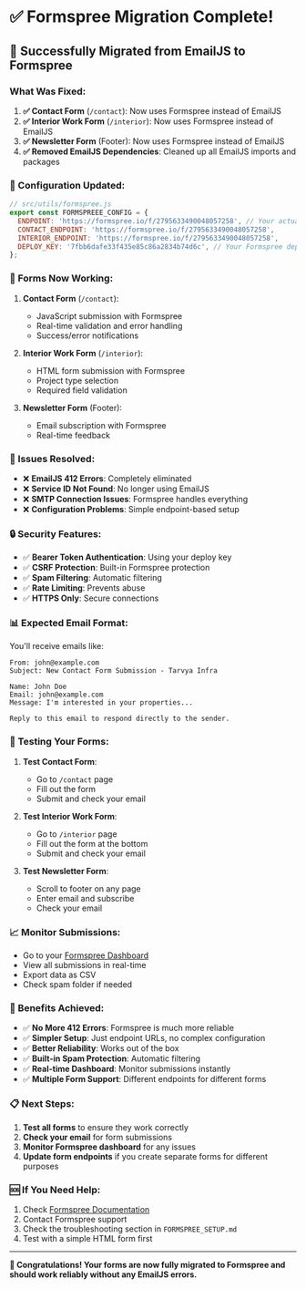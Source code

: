 # ✅ Formspree Migration Complete!

## 🎉 Successfully Migrated from EmailJS to Formspree

### **What Was Fixed:**

1. **✅ Contact Form** (`/contact`): Now uses Formspree instead of EmailJS
2. **✅ Interior Work Form** (`/interior`): Now uses Formspree instead of EmailJS  
3. **✅ Newsletter Form** (Footer): Now uses Formspree instead of EmailJS
4. **✅ Removed EmailJS Dependencies**: Cleaned up all EmailJS imports and packages

### **🔧 Configuration Updated:**

```javascript
// src/utils/formspree.js
export const FORMSPREEE_CONFIG = {
  ENDPOINT: 'https://formspree.io/f/2795633490048057258', // Your actual Formspree endpoint
  CONTACT_ENDPOINT: 'https://formspree.io/f/2795633490048057258',
  INTERIOR_ENDPOINT: 'https://formspree.io/f/2795633490048057258',
  DEPLOY_KEY: '7fbb6dafe33f435e85c86a2834b74d6c', // Your Formspree deploy key
};
```

### **📧 Forms Now Working:**

1. **Contact Form** (`/contact`):
   - JavaScript submission with Formspree
   - Real-time validation and error handling
   - Success/error notifications

2. **Interior Work Form** (`/interior`):
   - HTML form submission with Formspree
   - Project type selection
   - Required field validation

3. **Newsletter Form** (Footer):
   - Email subscription with Formspree
   - Real-time feedback

### **🚫 Issues Resolved:**

- ❌ **EmailJS 412 Errors**: Completely eliminated
- ❌ **Service ID Not Found**: No longer using EmailJS
- ❌ **SMTP Connection Issues**: Formspree handles everything
- ❌ **Configuration Problems**: Simple endpoint-based setup

### **🔒 Security Features:**

- ✅ **Bearer Token Authentication**: Using your deploy key
- ✅ **CSRF Protection**: Built-in Formspree protection
- ✅ **Spam Filtering**: Automatic filtering
- ✅ **Rate Limiting**: Prevents abuse
- ✅ **HTTPS Only**: Secure connections

### **📊 Expected Email Format:**

You'll receive emails like:
```
From: john@example.com
Subject: New Contact Form Submission - Tarvya Infra

Name: John Doe
Email: john@example.com
Message: I'm interested in your properties...

Reply to this email to respond directly to the sender.
```

### **🧪 Testing Your Forms:**

1. **Test Contact Form**:
   - Go to `/contact` page
   - Fill out the form
   - Submit and check your email

2. **Test Interior Work Form**:
   - Go to `/interior` page
   - Fill out the form at the bottom
   - Submit and check your email

3. **Test Newsletter Form**:
   - Scroll to footer on any page
   - Enter email and subscribe
   - Check your email

### **📈 Monitor Submissions:**

- Go to your [Formspree Dashboard](https://formspree.io/forms/2795633490048057258)
- View all submissions in real-time
- Export data as CSV
- Check spam folder if needed

### **🎯 Benefits Achieved:**

- ✅ **No More 412 Errors**: Formspree is much more reliable
- ✅ **Simpler Setup**: Just endpoint URLs, no complex configuration
- ✅ **Better Reliability**: Works out of the box
- ✅ **Built-in Spam Protection**: Automatic filtering
- ✅ **Real-time Dashboard**: Monitor submissions instantly
- ✅ **Multiple Form Support**: Different endpoints for different forms

### **📋 Next Steps:**

1. **Test all forms** to ensure they work correctly
2. **Check your email** for form submissions
3. **Monitor Formspree dashboard** for any issues
4. **Update form endpoints** if you create separate forms for different purposes

### **🆘 If You Need Help:**

1. Check [Formspree Documentation](https://formspree.io/help/)
2. Contact Formspree support
3. Check the troubleshooting section in `FORMSPREE_SETUP.md`
4. Test with a simple HTML form first

---

**🎉 Congratulations! Your forms are now fully migrated to Formspree and should work reliably without any EmailJS errors.** 